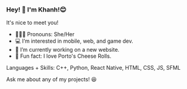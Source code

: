 ### Hey! 👋 I'm Khanh!😊 
It's nice to meet you! 

<!--
**khanh-v-nguyen/khanh-v-nguyen** is a ✨ _special_ ✨ repository because its `README.md` (this file) appears on your GitHub profile.

Here are some ideas to get you started:

- 🔭 I’m currently working on ...
- 🌱 I’m currently learning ...
- 👯 I’m looking to collaborate on ...
- 🤔 I’m looking for help with ...
- 💬 Ask me about ...
- 📫 How to reach me: ...
- 😄 Pronouns: ...
- ⚡ Fun fact: ...
-->
- 👩🏻‍💻 Pronouns: She/Her
- 💻 I’m interested in mobile, web, and game dev.
- 🌱 I’m currently working on a new website.
- 🥐 Fun fact: I love Porto's Cheese Rolls.

Languages + Skills: C++, Python, React Native, HTML, CSS, JS, SFML

Ask me about any of my projects! 😆

